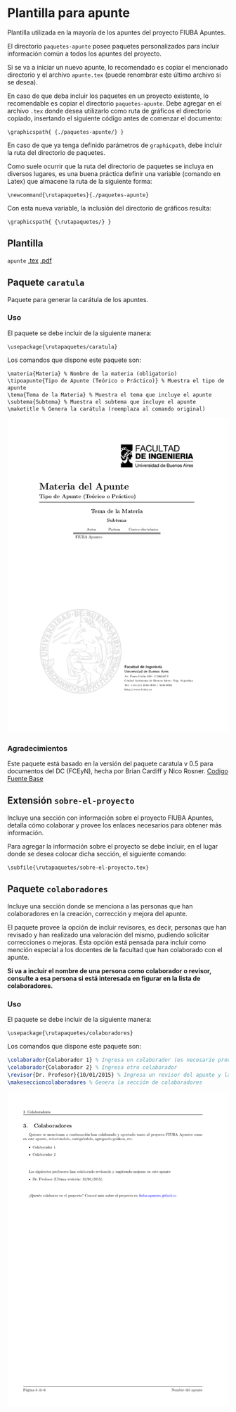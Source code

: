 # Plantilla para apunte
Plantilla utilizada en la mayoría de los apuntes del proyecto FIUBA Apuntes.

El directorio `paquetes-apunte` posee paquetes personalizados para incluir 
información común a todos los apuntes del proyecto.

Si se va a iniciar un nuevo apunte, lo recomendado es copiar el mencionado 
directorio y el archivo `apunte.tex` (puede renombrar este último archivo si 
se desea).

En caso de que deba incluir los paquetes en un proyecto existente, 
lo recomendable es copiar el directorio `paquetes-apunte`. Debe agregar en 
el archivo `.tex` donde desea utilizarlo como ruta de gráficos el directorio 
copiado, insertando el siguiente código antes de comenzar el documento:
```
\graphicspath{ {./paquetes-apunte/} }
```

En caso de que ya tenga definido parámetros de ```graphicpath```, debe 
incluir la ruta del directorio de paquetes.

Como suele ocurrir que la ruta del directorio de paquetes se incluya en 
diversos lugares, es una buena práctica definir una variable (comando en Latex) 
que almacene la ruta de la siguiente forma:
```
\newcommand{\rutapaquetes}{./paquetes-apunte}
```

Con esta nueva variable, la inclusión del directorio de gráficos resulta:
```
\graphicspath{ {\rutapaquetes/} }
```

## Plantilla
`apunte` [.tex](apunte.tex?raw=true) [.pdf](apunte.pdf?raw=true)

## Paquete `caratula`
Paquete para generar la carátula de los apuntes.

### Uso
El paquete se debe incluir de la siguiente manera:
```
\usepackage{\rutapaquetes/caratula}
```

Los comandos que dispone este paquete son:
```
\materia{Materia} % Nombre de la materia (obligatorio)
\tipoapunte{Tipo de Apunte (Teórico o Práctico)} % Muestra el tipo de apunte
\tema{Tema de la Materia} % Muestra el tema que incluye el apunte
\subtema{Subtema} % Muestra el subtema que incluye el apunte
\maketitle % Genera la carátula (reemplaza al comando original)
```

![Ejemplo de carátula](ejemplo-caratula-apunte.png?raw=true "Ejemplo de carátula")

### Agradecimientos
Este paquete está basado en la versión del paquete caratula v 0.5 para 
documentos del DC (FCEyN), hecha por Brian Cardiff y Nico Rosner. 
[Codigo Fuente Base](https://github.com/bcardiff/dc-tex)

## Extensión `sobre-el-proyecto`
Incluye una sección con información sobre el proyecto FIUBA Apuntes, detalla 
cómo colaborar y provee los enlaces necesarios para obtener más información.

Para agregar la información sobre el proyecto se debe incluir, en el 
lugar donde se desea colocar dicha sección, el siguiente comando:
```
\subfile{\rutapaquetes/sobre-el-proyecto.tex}
```

## Paquete `colaboradores`
Incluye una sección donde se menciona a las personas que han colaboradores 
en la creación, corrección y mejora del apunte.

El paquete provee la opción de incluir revisores, es decir, personas que han 
revisado y han realizado una valoración del mismo, pudiendo solicitar 
correcciones o mejoras. Esta opción está pensada para incluir como mención 
especial a los docentes de la facultad que han colaborado con el apunte.

**Si va a incluir el nombre de una persona como colaborador o revisor, consulte 
a esa persona si está interesada en figurar en la lista de colaboradores.**

### Uso
El paquete se debe incluir de la siguiente manera:
```
\usepackage{\rutapaquetes/colaboradores}
```

Los comandos que dispone este paquete son:
```tex
\colaborador{Colaborador 1} % Ingresa un colaborador (es necesario proveer al menos uno)
\colaborador{Colaborador 2} % Ingresa otro colaborador
\revisor{Dr. Profesor}{10/01/2015} % Ingresa un revisor del apunte y la fecha de la última revisión realizada por el mismo
\makeseccioncolaboradores % Genera la sección de colaboradores
```

![Ejemplo de sección colaboradores](ejemplo-colaboradores-apunte.png?raw=true "Ejemplo de sección colaboradores")